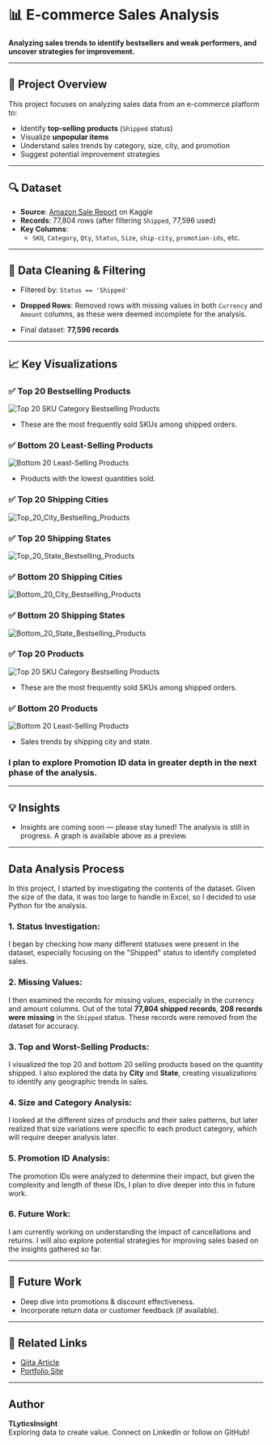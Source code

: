 # 📊 E-commerce Sales Analysis

**Analyzing sales trends to identify bestsellers and weak performers, and uncover strategies for improvement.**

---

## 📌 Project Overview

This project focuses on analyzing sales data from an e-commerce platform to:

- Identify **top-selling products** (`Shipped` status)
- Visualize **unpopular items**
- Understand sales trends by category, size, city, and promotion
- Suggest potential improvement strategies

---

## 🔍 Dataset

- **Source**: [Amazon Sale Report](https://www.kaggle.com/datasets) on Kaggle
- **Records**: 77,804 rows (after filtering `Shipped`, 77,596 used)
- **Key Columns**:
  - `SKU`, `Category`, `Qty`, `Status`, `Size`, `ship-city`, `promotion-ids`, etc.

---

## 🧹 Data Cleaning & Filtering

- Filtered by: `Status == 'Shipped'`

- **Dropped Rows**: Removed rows with missing values in both `Currency` and `Amount` columns, as these were deemed incomplete for the analysis.

- Final dataset: **77,596 records**

---

## 📈 Key Visualizations

### ✅ Top 20 Bestselling Products
![Top 20 SKU Category Bestselling Products](images/Top_20_SKU(Category)_Bestselling_Products.png)
- These are the most frequently sold SKUs among shipped orders.

### ✅ Bottom 20 Least-Selling Products
![Bottom 20 Least-Selling Products](images/Bottom_20_SKU(Category)_Bestselling_Products.png)
- Products with the lowest quantities sold.

### ✅ Top 20 Shipping Cities
![Top_20_City_Bestselling_Products](images/Top_20_City_Bestselling_Products.png)
### ✅ Top 20 Shipping States
![Top_20_State_Bestselling_Products](images/Top_20_State_Bestselling_Products.png)

### ✅ Bottom 20 Shipping Cities
![Bottom_20_City_Bestselling_Products](images/Bottom_20_City_Bestselling_Products.png)
### ✅ Bottom 20 Shipping States
![Bottom_20_State_Bestselling_Products](images/Bottom_20_State_Bestselling_Products.png)

### ✅ Top 20 Products
![Top 20 SKU Category Bestselling Products](images/Top_20_Category_Bestselling_Products.png)

- These are the most frequently sold SKUs among shipped orders.

### ✅ Bottom 20 Products
![Bottom 20 Least-Selling Products](images/Bottom_20_SKU(Category)_Bestselling_Products.png)
- Sales trends by shipping city and state.

### I plan to explore Promotion ID data in greater depth in the next phase of the analysis.

---

## 💡 Insights

- Insights are coming soon — please stay tuned!
The analysis is still in progress. A graph is available above as a preview.

---

## Data Analysis Process

In this project, I started by investigating the contents of the dataset. Given the size of the data, it was too large to handle in Excel, so I decided to use Python for the analysis.

### 1. **Status Investigation**:
I began by checking how many different statuses were present in the dataset, especially focusing on the "Shipped" status to identify completed sales.

### 2. **Missing Values**:
I then examined the records for missing values, especially in the currency and amount columns. Out of the total **77,804 shipped records**, **208 records were missing** in the `Shipped` status. These records were removed from the dataset for accuracy.

### 3. **Top and Worst-Selling Products**:
I visualized the top 20 and bottom 20 selling products based on the quantity shipped. I also explored the data by **City** and **State**, creating visualizations to identify any geographic trends in sales.

### 4. **Size and Category Analysis**:
I looked at the different sizes of products and their sales patterns, but later realized that size variations were specific to each product category, which will require deeper analysis later.

### 5. **Promotion ID Analysis**:
The promotion IDs were analyzed to determine their impact, but given the complexity and length of these IDs, I plan to dive deeper into this in future work.

### 6. **Future Work**:
I am currently working on understanding the impact of cancellations and returns. I will also explore potential strategies for improving sales based on the insights gathered so far.

---

## 🎯 Future Work

- Deep dive into promotions & discount effectiveness.
- Incorporate return data or customer feedback (if available).

---

## 🔗 Related Links

- [Qiita Article](https://qiita.com/TLyticsInsight)
- [Portfolio Site](https://tlyticsinsight.github.io/Analytics-Portfolio/)

---

## Author

**TLyticsInsight**  
Exploring data to create value. Connect on LinkedIn or follow on GitHub!